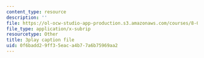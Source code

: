 ```yaml
---
content_type: resource
description: ''
file: https://ol-ocw-studio-app-production.s3.amazonaws.com/courses/8-01sc-classical-mechanics-fall-2016/0f6badd29ff35eaca4b77a6b75969aa2_EX0uHJbIw68.vtt
file_type: application/x-subrip
resourcetype: Other
title: 3play caption file
uid: 0f6badd2-9ff3-5eac-a4b7-7a6b75969aa2
---
```

